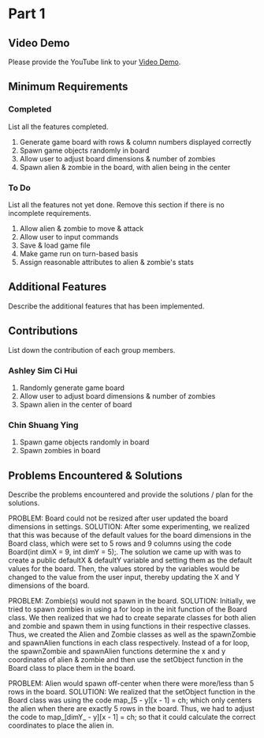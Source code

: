# Part 1

## Video Demo

Please provide the YouTube link to your [Video Demo](https://youtube.com).

## Minimum Requirements

### Completed

List all the features completed.

1. Generate game board with rows & column numbers displayed correctly
2. Spawn game objects randomly in board
3. Allow user to adjust board dimensions & number of zombies
4. Spawn alien & zombie in the board, with alien being in the center

### To Do

List all the features not yet done. Remove this section if there is no incomplete requirements.

1. Allow alien & zombie to move & attack
2. Allow user to input commands
3. Save & load game file
4. Make game run on turn-based basis
5. Assign reasonable attributes to alien & zombie's stats

## Additional Features

Describe the additional features that has been implemented.

## Contributions

List down the contribution of each group members.

### Ashley Sim Ci Hui

1. Randomly generate game board
2. Allow user to adjust board dimensions & number of zombies
3. Spawn alien in the center of board

### Chin Shuang Ying

1. Spawn game objects randomly in board
2. Spawn zombies in board

## Problems Encountered & Solutions

Describe the problems encountered and provide the solutions / plan for the solutions.

PROBLEM:
    Board could not be resized after user updated the board dimensions in settings.
SOLUTION:
    After some experimenting, we realized that this was because of the default values for the board dimensions in the Board class, which were set to 5 rows and 9 columns using the code Board(int dimX = 9, int dimY = 5);. The solution we came up with was to create a public defaultX & defaultY variable and setting them as the default values for the board. Then, the values stored by the variables would be changed to the value from the user input, thereby updating the X and Y dimensions of the board.

PROBLEM:
    Zombie(s) would not spawn in the board.
SOLUTION:
    Initially, we tried to spawn zombies in using a for loop in the init function of the Board class. We then realized that we had to create separate classes for both alien and zombie and spawn them in using functions in their respective classes. Thus, we created the Alien and Zombie classes as well as the spawnZombie and spawnAlien functions in each class respectively. Instead of a for loop, the spawnZombie and spawnAlien functions determine the x and y coordinates of alien & zombie and then use the setObject function in the Board class to place them in the board.

PROBLEM:
    Alien would spawn off-center when there were more/less than 5 rows in the board.
SOLUTION:
    We realized that the setObject function in the Board class was using the code map_[5 - y][x - 1] = ch; which only centers the alien when there are exactly 5 rows in the board. Thus, we had to adjust the code to map_[dimY_ - y][x - 1] = ch; so that it could calculate the correct coordinates to place the alien in.